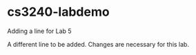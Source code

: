 # cs3240-labdemo

Adding a line for Lab 5

A different line to be added.
Changes are necessary for this lab.
